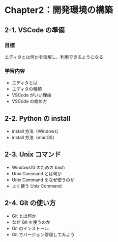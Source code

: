 # Chapter2：開発環境の構築

## 2-1. VSCode の準備

### 目標

エディタとは何かを理解し、利用できるようになる

### 学習内容

- エディタとは
- エディタの種類
- VSCode がいい理由
- VSCode の始め方

## 2-2. Python の install

- install 方法（Windows）
- install 方法（macOS）

## 2-3. Unix コマンド

- Windows10 のための bash
- Unix Command とは何か
- Unix Command をなぜ使うのか
- よく使う Unix Command

## 2-4. Git の使い方

- Git とは何か
- なぜ Git を使うのか
- Git のインストール
- Git でバージョン管理してみよう
